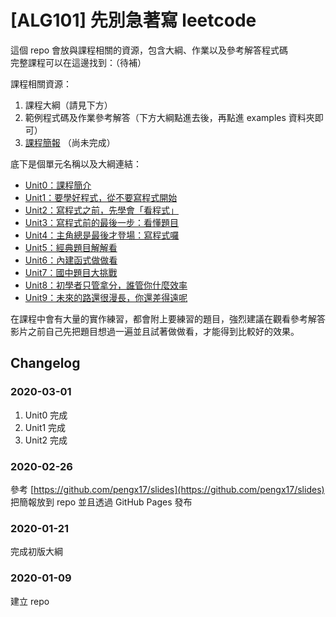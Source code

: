 # [ALG101] 先別急著寫 leetcode

這個 repo 會放與課程相關的資源，包含大綱、作業以及參考解答程式碼  
完整課程可以在這邊找到：（待補）

課程相關資源：

1. 課程大綱（請見下方）
2. 範例程式碼及作業參考解答（下方大綱點進去後，再點進 examples 資料夾即可）
3. [課程簡報](https://lidemy.github.io/ALG101-too-weak-to-leetcode/public/) （尚未完成）

底下是個單元名稱以及大綱連結：

* [Unit0：課程簡介](unit0)
* [Unit1：要學好程式，從不要寫程式開始](unit1)
* [Unit2：寫程式之前，先學會「看程式」](unit2)
* [Unit3：寫程式前的最後一步：看懂題目](unit3)
* [Unit4：主角總是最後才登場：寫程式囉](unit4)
* [Unit5：經典題目解解看](unit5)
* [Unit6：內建函式做做看](unit6)
* [Unit7：國中題目大挑戰](unit7)
* [Unit8：初學者只管拿分，誰管你什麼效率](unit8)
* [Unit9：未來的路還很漫長，你還差得遠呢](unit9)

在課程中會有大量的實作練習，都會附上要練習的題目，強烈建議在觀看參考解答影片之前自己先把題目想過一遍並且試著做做看，才能得到比較好的效果。

## Changelog

### 2020-03-01

1. Unit0 完成
2. Unit1 完成
3. Unit2 完成

### 2020-02-26

參考 [https://github.com/pengx17/slides](https://github.com/pengx17/slides) 把簡報放到 repo 並且透過 GitHub Pages 發布

### 2020-01-21
完成初版大綱

### 2020-01-09
建立 repo
